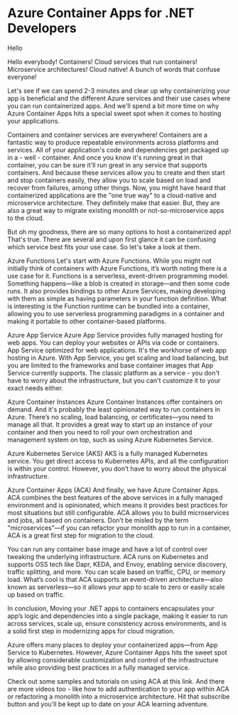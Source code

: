 # Azure Container Apps for .NET Developers

Hello 


Hello everybody! Containers! Cloud services that run containers! Microservice architectures! Cloud native! A bunch of words that confuse everyone!

Let's see if we can spend 2-3 minutes and clear up why containerizing your app is beneficial and the different Azure services and their use cases where you can run containerized apps. And we'll spend a bit more time on why Azure Container Apps hits a special sweet spot when it comes to hosting your applications.

Containers and container services are everywhere!
Containers are a fantastic way to produce repeatable environments across platforms and services. All of your application's code and dependencies get packaged up in a - well - container. And once you know it's running great in that container, you can be sure it'll run great in any service that supports containers.
And because these services allow you to create and then start and stop containers easily, they allow you to scale based on load and recover from failures, among other things. 
Now, you might have heard that containerized applications are the "one true way" to a cloud-native and microservice architecture. They definitely make that easier. But, they are also a great way to migrate existing monolith or not-so-microservice apps to the cloud.

But oh my goodness, there are so many options to host a containerized app!
That's true. There are several and upon first glance it can be confusing which service best fits your use case. So let's take a look at them.

Azure Functions
Let's start with Azure Functions. While you might not initially think of containers with Azure Functions, it’s worth noting there is a use case for it. Functions is a serverless, event-driven programming model. Something happens—like a blob is created in storage—and then some code runs. It also provides bindings to other Azure Services, making developing with them as simple as having parameters in your function definition. What is interesting is the Function runtime can be bundled into a container, allowing you to use serverless programming paradigms in a container and making it portable to other container-based platforms.

Azure App Service
Azure App Service provides fully managed hosting for web apps. You can deploy your websites or APIs via code or containers. App Service optimized for web applications. It's the workhorse of web app hosting in Azure. With App Service, you get scaling and load balancing, but you are limited to the frameworks and base container images that App Service currently supports. The classic platform as a service - you don't have to worry about the infrastructure, but you can't customize it to your exact needs either.

Azure Container Instances
Azure Container Instances offer containers on demand. And it's probably the least opinionated way to run containers in Azure. There’s no scaling, load balancing, or certificates—you need to manage all that. It provides a great way to start up an instance of your container and then you need to roll your own orchestration and management system on top, such as using Azure Kubernetes Service.

Azure Kubernetes Service (AKS)
AKS is a fully managed Kubernetes service. You get direct access to Kubernetes APIs, and all the configuration is within your control. However, you don’t have to worry about the physical infrastructure.

Azure Container Apps (ACA)
And finally, we have Azure Container Apps. ACA combines the best features of the above services in a fully managed environment and is opinionated, which means it provides best practices for most situations but still configurable. ACA allows you to build microservices and jobs, all based on containers. Don’t be misled by the term "microservices"—if you can refactor your monolith app to run in a container, ACA is a great first step for migration to the cloud.

You can run any container base image and have a lot of control over tweaking the underlying infrastructure. ACA runs on Kubernetes and supports OSS tech like Dapr, KEDA, and Envoy, enabling service discovery, traffic splitting, and more. You can scale based on traffic, CPU, or memory load. What’s cool is that ACA supports an event-driven architecture—also known as serverless—so it allows your app to scale to zero or easily scale up based on traffic.

In conclusion,
Moving your .NET apps to containers encapsulates your app’s logic and dependencies into a single package, making it easier to run across services, scale up, ensure consistency across environments, and is a solid first step in modernizing apps for cloud migration. 

Azure offers many places to deploy your containerized apps—from App Service to Kubernetes. However, Azure Container Apps hits the sweet spot by allowing considerable customization and control of the infrastructure while also providing best practices in a fully managed service.

Check out some samples and tutorials on using ACA at this link.
And there are more videos too - like how to add authentication to your app within ACA or refactoring a monolith into a microservice architecture. Hit that subscribe button and you'll be kept up to date on your ACA learning adventure.